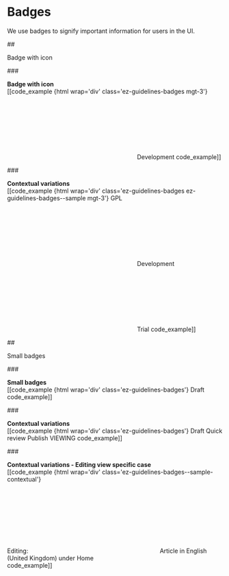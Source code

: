 # Badges

We use badges to signify important information for users in the UI.

##<div class="mgt-3 header-line">Badge with icon</div>

###<div class="mgt-minus-2"></div>
**<div class="mgt-minus-5 mgb-3">Badge with icon</div>**
[[code_example {html wrap='div' class='ez-guidelines-badges mgt-3'}
<span class="badge badge-warning ez-badge">
    <svg class="ez-icon ez-icon--small">
        <use xmlns:xlink="http://www.w3.org/1999/xlink" xlink:href="../../ez-icons.svg#warning"></use>
    </svg>
    Development
</span>
code_example]]

###<div class="mgt-minus-2"></div>
**<div class="mgb-3">Contextual variations</div>**
[[code_example {html wrap='div' class='ez-guidelines-badges ez-guidelines-badges--sample mgt-3'}
<span class="badge badge-info ez-badge">GPL</span>
<span class="badge badge-warning ez-badge">
    <svg class="ez-icon ez-icon--small">
        <use xmlns:xlink="http://www.w3.org/1999/xlink" xlink:href="../../ez-icons.svg#warning"></use>
    </svg>
    Development
</span>
<span class="badge badge-danger ez-badge">
    <svg class="ez-icon ez-icon--small">
        <use xmlns:xlink="http://www.w3.org/1999/xlink" xlink:href="../../ez-icons.svg#warning"></use>
    </svg>
    Trial
</span>
code_example]]

##<div class="mgt-3 header-line">Small badges</div>

###<div class="mgt-minus-2"></div>
**<div class="mgt-minus-5 mgb-3">Small badges</div>**
[[code_example {html wrap='div' class='ez-guidelines-badges'}
<span class="badge badge-secondary ez-badge ez-badge--small">Draft</span>
code_example]]

###<div class="mgt-minus-2"></div>
**<div class="mgb-3">Contextual variations</div>**
[[code_example {html wrap='div' class='ez-guidelines-badges'}
<span class="badge badge-secondary ez-badge ez-badge--small">Draft</span>
<span class="badge badge-secondary ez-badge ez-badge--small">Quick review</span>
<span class="badge badge-secondary ez-badge ez-badge--small">Publish</span>
<span class="badge badge-warning ez-badge ez-badge--small">VIEWING</span>
code_example]]

###<div class="mgt-minus-2"></div>
**<div class="mgb-3">Contextual variations - Editing view specific case</div>**
[[code_example {html wrap='div' class='ez-guidelines-badges--sample-contextual'}
<div class="ez-details-items">
<span class="ez-details-items__connector">Editing:</span>
<span class="ez-badge ez-badge--small ez-details-items__pill ez-details-items__pill--content-type">
    <svg class="ez-icon ez-icon--small">
        <use xmlns:xlink="http://www.w3.org/1999/xlink" xlink:href="../../ez-icons.svg#article"></use>
    </svg>
    Article
</span>
<span class="ez-details-items__connector ez-details-items__connector--small">in</span>
<span class="ez-badge ez-badge--small ez-details-items__pill ez-details-items__pill--language">English (United Kingdom)</span>
<span class="ez-details-items__connector ez-details-items__connector--small">under</span>
<span class="ez-badge ez-badge--small ez-details-items__pill ez-details-items__pill--location">Home</span>
</div>
code_example]]
